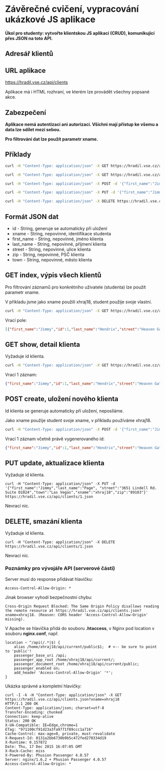 # Závěrečné cvičení, vypracování ukázkové JS aplikace

**Úkol pro studenty: vytvořte klientskou JS aplikaci (CRUD), komunikující přes JSON na toto API.**

## Adresář klientů

## URL aplikace

https://hradil.vse.cz/api/clients

Aplikace má i HTML rozhraní, ve kterém lze provádět všechny popsané akce.

## Zabezpečení

**Aplikace nemá autentizaci ani autorizaci. Všichni mají přístup ke všemu a data lze sdílet mezi sebou.**

**Pro filtrování dat lze použít parametr xname.**

## Příklady

```bash
curl -H "Content-Type: application/json" -X GET https://hradil.vse.cz/api/clients.json?xname=xhraj18

curl -H "Content-Type: application/json" -X GET https://hradil.vse.cz/api/clients/1.json

curl -H "Content-Type: application/json" -X POST -d '{"first_name":"Jimmy","last_name":"Hendrix", "street":"Heaven Gate 1","town":"LA","xname":"xhraj18","zip":"10000"}' https://hradil.vse.cz/api/clients.json

curl -H "Content-Type: application/json" -X PUT -d '{"first_name":"Jimmy","last_name":"Page", "street":"3651 Lindell Rd. Suite D1024","town":"Las Vegas","xname":"xhraj18","zip":"89103"}' https://hradil.vse.cz/api/clients/1.json

curl -H "Content-Type: application/json" -X DELETE https://hradil.vse.cz/api/clients/1.json
```

## Formát JSON dat

* id - String, generuje se automaticky při uložení
* xname - String, nepovinné, identifikace studenta
* first_name - String, nepovinné, jméno klienta
* last_name - String, nepovinné, příjmení klienta
* street - String, nepovinné, ulice klienta
* zip - String, nepovinné, PSČ klienta
* town - String, nepovinné, město klienta


## GET index, výpis všech klientů

Pro filtrování záznamů pro konkrétního uživatele (studenta) lze použít parametr xname.

V příkladu jsme jako xname použili xhraj18, student použije svoje vlastní.

```bash
curl -H "Content-Type: application/json" -X GET https://hradil.vse.cz/api/clients.json?xname=xhraj18
```

Vrací pole:

```json
[{"first_name":"Jimmy","id":1,"last_name":"Hendrix","street":"Heaven Gate 1","town":"LA","xname":"xhraj18","zip":"10000"}]
````

## GET show, detail klienta

Vyžaduje id klienta.


```bash
curl -H "Content-Type: application/json" -X GET https://hradil.vse.cz/api/clients/1.json
```

Vrací 1 záznam:

```json
{"first_name":"Jimmy","id":1,"last_name":"Hendrix","street":"Heaven Gate 1","town":"LA","xname":"xhraj18","zip":"10000"}
```

## POST create, uložení nového klienta

Id klienta se generuje automaticky při uložení, neposíláme.

Jako xname použije student svoje xname, v příkladu používáme xhraj18.

```bash
curl -H "Content-Type: application/json" -X POST -d '{"first_name":"Jimmy","last_name":"Hendrix", "street":"Heaven Gate 1","town":"LA","xname":"xhraj18","zip":"10000"}' https://hradil.vse.cz/api/clients.json
```

Vrací 1 záznam včetně právě vygenerovaného id:

```json
{"first_name":"Jimmy","id":1,"last_name":"Hendrix","street":"Heaven Gate 1","town":"LA","xname":"xhraj18","zip":"10000"}
```

## PUT update, aktualizace klienta

Vyžaduje id klienta.

```
curl -H "Content-Type: application/json" -X PUT -d '{"first_name":"Jimmy","last_name":"Page", "street":"3651 Lindell Rd. Suite D1024","town":"Las Vegas","xname":"xhraj18","zip":"89103"}' https://hradil.vse.cz/api/clients/1.json
```

Nevrací nic.


## DELETE, smazání klienta

Vyžaduje id klienta.

```
curl -H "Content-Type: application/json" -X DELETE https://hradil.vse.cz/api/clients/1.json
```

Nevrací nic.


### Poznámky pro vývojáře API (serverové části)

Server musí do response přidávat hlavičku:

```
Access-Control-Allow-Origin: *
```

Jinak browser vyhodí bezpečnostní chybu:

```
Cross-Origin Request Blocked: The Same Origin Policy disallows reading the remote resource at https://hradil.vse.cz/api/clients.json?xname=xhraj18. (Reason: CORS header 'Access-Control-Allow-Origin' missing).
```

V Apache se hlavička přidá do souboru **.htaccess**, v Nginx pod location v souboru **nginx.conf**, např.

```
location ~ ^/api(/.*|$) {
    alias /home/xhraj18/api/current/public$1;  # <-- be sure to point to 'public'!
    passenger_base_uri /api;
    passenger_app_root /home/xhraj18/api/current/;
    passenger_document_root /home/xhraj18/api/current/public;
    passenger_enabled on;
    add_header 'Access-Control-Allow-Origin' '*';
}
```


Ukázka správné a kompletní hlavičky:

```
curl -I -k -H "Content-Type: application/json" -X GET https://hradil.vse.cz/api/clients.json?xname=xhraj18
HTTP/1.1 200 OK
Content-Type: application/json; charset=utf-8
Transfer-Encoding: chunked
Connection: keep-alive
Status: 200 OK
X-UA-Compatible: IE=Edge,chrome=1
ETag: "971100cf91d23a3fa9771f89ccc1a716"
Cache-Control: max-age=0, private, must-revalidate
X-Request-Id: 0131a2bb6730b9b5c472fed270334d19
X-Runtime: 0.157872
Date: Thu, 17 Dec 2015 16:07:05 GMT
X-Rack-Cache: miss
X-Powered-By: Phusion Passenger 4.0.57
Server: nginx/1.6.2 + Phusion Passenger 4.0.57
Access-Control-Allow-Origin: *
```


